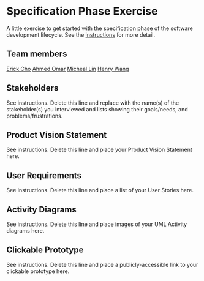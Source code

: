 # Specification Phase Exercise

A little exercise to get started with the specification phase of the software development lifecycle. See the [instructions](instructions.md) for more detail.

## Team members

[Erick Cho](https://github.com/ec3566)
[Ahmed Omar](https://github.com/ahmed-o-324)
[Micheal Lin](https://github.com/freerainboxbox)
[Henry Wang](https://github.com/fishlesswater)

## Stakeholders

See instructions. Delete this line and replace with the name(s) of the stakeholder(s) you interviewed and lists showing their goals/needs, and problems/frustrations.

## Product Vision Statement

See instructions. Delete this line and place your Product Vision Statement here.

## User Requirements

See instructions. Delete this line and place a list of your User Stories here.

## Activity Diagrams

See instructions. Delete this line and place images of your UML Activity diagrams here.

## Clickable Prototype

See instructions. Delete this line and place a publicly-accessible link to your clickable prototype here.
